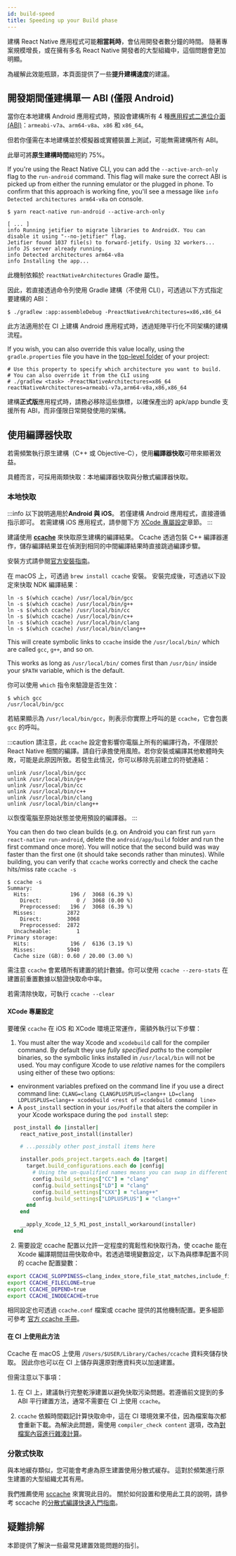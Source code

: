 ```yaml
---
id: build-speed
title: Speeding up your Build phase
---
```


建構 React Native 應用程式可能**相當耗時**，會佔用開發者數分鐘的時間。
隨著專案規模增長，或在擁有多名 React Native 開發者的大型組織中，這個問題會更加明顯。

為緩解此效能瓶頸，本頁面提供了一些**提升建構速度**的建議。

## 開發期間僅建構單一 ABI (僅限 Android)

當你在本地建構 Android 應用程式時，預設會建構所有 4 種[應用程式二進位介面 (ABI)](https://developer.android.com/ndk/guides/abis)：`armeabi-v7a`、`arm64-v8a`、`x86` 和 `x86_64`。

但若你僅需在本地建構並於模擬器或實體裝置上測試，可能無需建構所有 ABI。

此舉可將**原生建構時間**縮短約 75%。

If you're using the React Native CLI, you can add the `--active-arch-only` flag to the `run-android` command. This flag will make sure the correct ABI is picked up from either the running emulator or the plugged in phone. To confirm that this approach is working fine, you'll see a message like `info Detected architectures arm64-v8a` on console.

```
$ yarn react-native run-android --active-arch-only

[ ... ]
info Running jetifier to migrate libraries to AndroidX. You can disable it using "--no-jetifier" flag.
Jetifier found 1037 file(s) to forward-jetify. Using 32 workers...
info JS server already running.
info Detected architectures arm64-v8a
info Installing the app...
```

此機制依賴於 `reactNativeArchitectures` Gradle 屬性。

因此，若直接透過命令列使用 Gradle 建構（不使用 CLI），可透過以下方式指定要建構的 ABI：

```
$ ./gradlew :app:assembleDebug -PreactNativeArchitectures=x86,x86_64
```

此方法適用於在 CI 上建構 Android 應用程式時，透過矩陣平行化不同架構的建構流程。

If you wish, you can also override this value locally, using the `gradle.properties` file you have in the [top-level folder](https://github.com/facebook/react-native/blob/19cf70266eb8ca151aa0cc46ac4c09cb987b2ceb/template/android/gradle.properties#L30-L33) of your project:

```
# Use this property to specify which architecture you want to build.
# You can also override it from the CLI using
# ./gradlew <task> -PreactNativeArchitectures=x86_64
reactNativeArchitectures=armeabi-v7a,arm64-v8a,x86,x86_64
```

建構**正式版**應用程式時，請務必移除這些旗標，以確保產出的 apk/app bundle 支援所有 ABI，而非僅限日常開發使用的架構。

## 使用編譯器快取

若需頻繁執行原生建構（C++ 或 Objective-C），使用**編譯器快取**可帶來顯著效益。

具體而言，可採用兩類快取：本地編譯器快取與分散式編譯器快取。

### 本地快取

:::info
以下說明適用於**Android 與 iOS**。
若僅建構 Android 應用程式，直接遵循指示即可。
若需建構 iOS 應用程式，請參閱下方 [XCode 專屬設定](#xcode-specific-setup)章節。
:::

建議使用 [**ccache**](https://ccache.dev/) 來快取原生建構的編譯結果。
Ccache 透過包裝 C++ 編譯器運作，儲存編譯結果並在偵測到相同的中間編譯結果時直接跳過編譯步驟。

安裝方式請參閱[官方安裝指南](https://github.com/ccache/ccache/blob/master/doc/INSTALL.md)。

在 macOS 上，可透過 `brew install ccache` 安裝。
安裝完成後，可透過以下設定來快取 NDK 編譯結果：

```
ln -s $(which ccache) /usr/local/bin/gcc
ln -s $(which ccache) /usr/local/bin/g++
ln -s $(which ccache) /usr/local/bin/cc
ln -s $(which ccache) /usr/local/bin/c++
ln -s $(which ccache) /usr/local/bin/clang
ln -s $(which ccache) /usr/local/bin/clang++
```

This will create symbolic links to `ccache` inside the `/usr/local/bin/` which are called `gcc`, `g++`, and so on.

This works as long as `/usr/local/bin/` comes first than `/usr/bin/` inside your `$PATH` variable, which is the default.

你可以使用 `which` 指令來驗證是否生效：

```
$ which gcc
/usr/local/bin/gcc
```

若結果顯示為 `/usr/local/bin/gcc`，則表示你實際上呼叫的是 `ccache`，它會包裹 `gcc` 的呼叫。

:::caution
請注意，此 `ccache` 設定會影響你電腦上所有的編譯行為，不僅限於 React Native 相關的編譯。請自行承擔使用風險。若你安裝或編譯其他軟體時失敗，可能是此原因所致。若發生此情況，你可以移除先前建立的符號連結：

```
unlink /usr/local/bin/gcc
unlink /usr/local/bin/g++
unlink /usr/local/bin/cc
unlink /usr/local/bin/c++
unlink /usr/local/bin/clang
unlink /usr/local/bin/clang++
```

以恢復電腦至原始狀態並使用預設的編譯器。
:::

You can then do two clean builds (e.g. on Android you can first run `yarn react-native run-android`, delete the `android/app/build` folder and run the first command once more). You will notice that the second build was way faster than the first one (it should take seconds rather than minutes).
While building, you can verify that `ccache` works correctly and check the cache hits/miss rate `ccache -s`

```
$ ccache -s
Summary:
  Hits:             196 /  3068 (6.39 %)
    Direct:           0 /  3068 (0.00 %)
    Preprocessed:   196 /  3068 (6.39 %)
  Misses:          2872
    Direct:        3068
    Preprocessed:  2872
  Uncacheable:        1
Primary storage:
  Hits:             196 /  6136 (3.19 %)
  Misses:          5940
  Cache size (GB): 0.60 / 20.00 (3.00 %)
```

需注意 `ccache` 會累積所有建置的統計數據。你可以使用 `ccache --zero-stats` 在建置前重置數據以驗證快取命中率。

若需清除快取，可執行 `ccache --clear`

#### XCode 專屬設定

要確保 `ccache` 在 iOS 和 XCode 環境正常運作，需額外執行以下步驟：

1. You must alter the way Xcode and `xcodebuild` call for the compiler command. By default they use _fully specified paths_ to the compiler binaries, so the symbolic links installed in `/usr/local/bin` will not be used. You may configure Xcode to use _relative_ names for the compilers using either of these two options:

- environment variables prefixed on the command line if you use a direct command line: `CLANG=clang CLANGPLUSPLUS=clang++ LD=clang LDPLUSPLUS=clang++ xcodebuild <rest of xcodebuild command line>`
- A `post_install` section in your `ios/Podfile` that alters the compiler in your Xcode workspace during the `pod install` step:

```ruby
  post_install do |installer|
    react_native_post_install(installer)

    # ...possibly other post_install items here

    installer.pods_project.targets.each do |target|
      target.build_configurations.each do |config|
        # Using the un-qualified names means you can swap in different implementations, for example ccache
        config.build_settings["CC"] = "clang"
        config.build_settings["LD"] = "clang"
        config.build_settings["CXX"] = "clang++"
        config.build_settings["LDPLUSPLUS"] = "clang++"
      end
    end

    __apply_Xcode_12_5_M1_post_install_workaround(installer)
  end
```

2. 需要設定 ccache 配置以允許一定程度的寬鬆性和快取行為，使 ccache 能在 Xcode 編譯期間註冊快取命中。若透過環境變數設定，以下為與標準配置不同的 ccache 配置變數：

```bash
export CCACHE_SLOPPINESS=clang_index_store,file_stat_matches,include_file_ctime,include_file_mtime,ivfsoverlay,pch_defines,modules,system_headers,time_macros
export CCACHE_FILECLONE=true
export CCACHE_DEPEND=true
export CCACHE_INODECACHE=true
```

相同設定也可透過 `ccache.conf` 檔案或 ccache 提供的其他機制配置。更多細節可參考 [官方 ccache 手冊](https://ccache.dev/manual/4.3.html)。

#### 在 CI 上使用此方法

Ccache 在 macOS 上使用 `/Users/$USER/Library/Caches/ccache` 資料夾儲存快取。
因此你也可以在 CI 上儲存與還原對應資料夾以加速建置。

但需注意以下事項：

1. 在 CI 上，建議執行完整乾淨建置以避免快取污染問題。若遵循前文提到的多 ABI 平行建置方法，通常不需要在 CI 上使用 `ccache`。

2. `ccache` 依賴時間戳記計算快取命中，這在 CI 環境效果不佳，因為檔案每次都會重新下載。為解決此問題，需使用 `compiler_check content` 選項，改為[對檔案內容進行雜湊計算](https://ccache.dev/manual/4.3.html)。

### 分散式快取

與本地緩存類似，您可能會考慮為原生建置使用分散式緩存。
這對於頻繁進行原生建置的大型組織尤其有用。

我們推薦使用 [sccache](https://github.com/mozilla/sccache) 來實現此目的。
關於如何設置和使用此工具的說明，請參考 sccache 的[分散式編譯快速入門指南](https://github.com/mozilla/sccache/blob/main/docs/DistributedQuickstart.md)。

## 疑難排解

本節提供了解決一些最常見建置效能問題的指引。